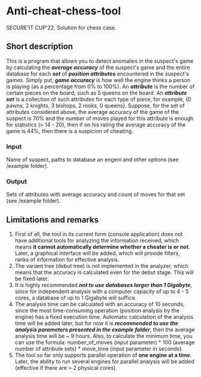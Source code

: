 # Anti-cheat-chess-tool
SECURE'IT CUP'22. Solution for chess case. 

## Short description
This is a program that allows you to detect anomalies in the suspect's game by calculating the **_average accuracy_** of the suspect's game and the entire database for each **_set_** of **_position attributes_** encountered in the suspect's games. Simply put, **_game accuracy_** is how well the engine thinks a person is playing (as a percentage from 0% to 100%). An **_attribute_** is the number of certain pieces on the board, such as 5 queens on the board. An **_attribute set_** is a collection of such attributes for each type of piece, for example, {0 pawns, 2 knights, 3 bishops, 2 rooks, 0 queens}. Suppose, for the set of attributes considered above, the average accuracy of the game of the suspect is 70% and the number of moves played for this attribute is enough for statistics (> 14 - 20), then if on his rating the average accuracy of the game is 44%, then there is a suspicion of cheating.

### Input
Name of suspect, paths to database an engeni and other options (see /example folder).

### Output
Sets of attributes with average accuracy and count of moves for that set (see /example folder).

## Limitations and remarks
1) First of all, the tool in its current form (console application) does not have additional tools for analyzing the information received, which means **it cannot automatically determine whether a cheater is or not**. Later, a graphical interface will be added, which will provide filters, ranks of information for effective analysis.
2) The variant tree (debut tree) is not implemented in the analyzer, which means that the accuracy is calculated even for the debut stage. This will be fixed later.
3) It is highly recommended _**not to use databases larger than 1 Gigabyte**_, since for independent analysis with a computer capacity of up to 4 - 5 cores, a database of up to 1 Gigabyte will suffice.
4) The analysis time can be calculated with an accuracy of 10 seconds, since the most time-consuming operation (position analysis by the engine) has a fixed execution time. Automatic calculation of the analysis time will be added later, but for now it is **_recommended to use the analysis parameters presented in the example folder_**, then the average analysis time will be ~ 9 hours. Also, to calculate the minimum time, you can use the formula: number_of_moves (input parameter) * 100 (average number of attribute sets) * move_time (input parameter in seconds).
5) The tool so far only supports parallel operation of **one engine at a time**. Later, the ability to run several engines for parallel analysis will be added (effective if there are > 2 physical cores).
